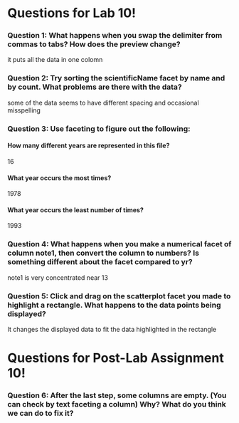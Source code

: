 # Questions for Lab 10!

### Question 1: What happens when you swap the delimiter from commas to tabs? How does the preview change? 
it puts all the data in one colomn 

### Question 2: Try sorting the scientificName facet by name and by count. What problems are there with the data?
some of the data seems to have different spacing and occasional misspelling
### Question 3: Use faceting to figure out the following:
#### How many different years are represented in this file? 
16
#### What year occurs the most times?
1978 
#### What year occurs the least number of times?
1993
### Question 4: What happens when you make a numerical facet of column note1, then convert the column to numbers? Is something different about the facet compared to yr?
note1 is very concentrated near 13
### Question 5: Click and drag on the scatterplot facet you made to highlight a rectangle. What happens to the data points being displayed?
It changes the displayed data to fit the data highlighted in the rectangle
# Questions for Post-Lab Assignment 10!

### Question 6: After the last step, some columns are empty. (You can check by text faceting a column) Why? What do you think we can do to fix it?

